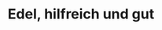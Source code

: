 ---
title: "Edel, hilfreich und gut"
url: /muenster/edel-hilfreich-und-gut-kanalstrasse/
shop: Kleidung
---